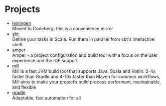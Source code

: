 # Projects

- [leiningen](https://codeberg.org/leiningen/leiningen)
  <br/>Moved to Codeberg; this is a convenience mirror
- [sbt](https://www.scala-sbt.org/)
  <br/>Define your tasks in Scala. Run them in parallel from sbt's interactive shell.
- [amper](https://github.com/JetBrains/amper)
  <br/>Amper - a project configuration and build tool with a focus on the user experience and the IDE support
- [mill](https://github.com/com-lihaoyi/mill)
  <br/>Mill is a fast JVM build tool that supports Java, Scala and Kotlin. 2-4x faster than Gradle and 4-10x faster than
  Maven for common workflows, Mill aims to make your project’s build process performant, maintainable, and flexible
- [gradle](https://github.com/gradle/gradle)
  <br/>Adaptable, fast automation for all